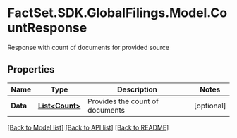 # FactSet.SDK.GlobalFilings.Model.CountResponse
Response with count of documents for provided source

## Properties

Name | Type | Description | Notes
------------ | ------------- | ------------- | -------------
**Data** | [**List&lt;Count&gt;**](Count.md) | Provides the count of documents | [optional] 

[[Back to Model list]](../README.md#documentation-for-models) [[Back to API list]](../README.md#documentation-for-api-endpoints) [[Back to README]](../README.md)


